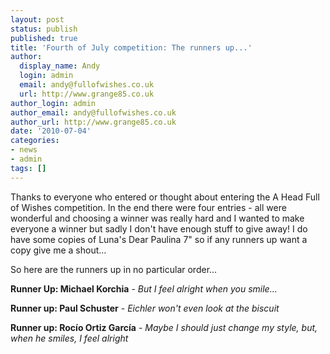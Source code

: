 ```yaml
---
layout: post
status: publish
published: true
title: 'Fourth of July competition: The runners up...'
author:
  display_name: Andy
  login: admin
  email: andy@fullofwishes.co.uk
  url: http://www.grange85.co.uk
author_login: admin
author_email: andy@fullofwishes.co.uk
author_url: http://www.grange85.co.uk
date: '2010-07-04'
categories:
- news
- admin
tags: []
---
```

<p>Thanks to everyone who entered or thought about entering the A Head Full of Wishes competition. In the end there were four entries - all were wonderful and choosing a winner was really hard and I wanted to make everyone a winner but sadly I don't have enough stuff to give away! I do have some copies of Luna's Dear Paulina 7" so if any runners up want a copy give me a shout...</p>
<p>So here are the runners up in no particular order...</p>
<p><strong>Runner Up: Michael Korchia</strong> - <em>But I feel alright when you smile...</em></p>
<div style="text-align: center;"></div>
<p><strong>Runner up: Paul Schuster</strong> - <em>Eichler won't even look at the biscuit<br /> </em></p>
<div style="text-align: center;"><em></em></div>
<p><strong>Runner up: <span>Roc&iacute;o Ortiz Garc&iacute;a</span></strong> - <em>Maybe I should just change my style, but, when he smiles, I feel alright</em></p>
<div style="text-align: center;"></div>
